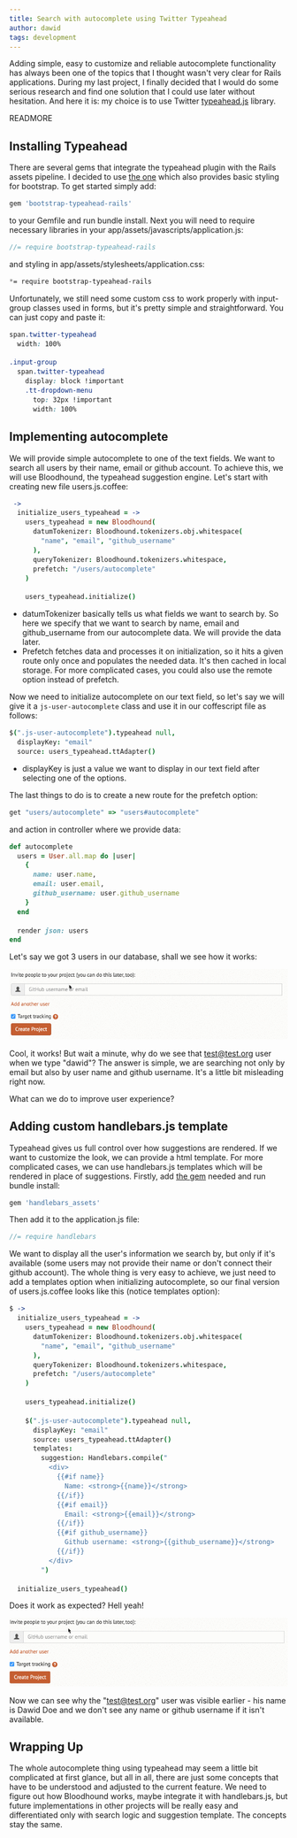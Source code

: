```yaml
---
title: Search with autocomplete using Twitter Typeahead
author: dawid
tags: development
---
```


Adding simple, easy to customize and reliable autocomplete functionality has always been one of the topics that I thought wasn't very clear for Rails applications. During my last project, I finally decided that I would do some serious research and find one solution that I could use later without hesitation. And here it is: my choice is to use Twitter [typeahead.js](https://twitter.github.io/typeahead.js/) library.

READMORE

## Installing Typeahead

There are several gems that integrate the typeahead plugin with the Rails assets pipeline. I decided to use [the one](https://github.com/Nerian/bootstrap-typeahead-rails) which also provides basic styling for bootstrap. To get started simply add:

```ruby
gem 'bootstrap-typeahead-rails'
```

to your Gemfile and run bundle install. Next you will need to require necessary libraries in your app/assets/javascripts/application.js:

```js
//= require bootstrap-typeahead-rails
```

and styling in app/assets/stylesheets/application.css:

```css
*= require bootstrap-typeahead-rails
```

Unfortunately, we still need some custom css to work properly with input-group classes used in forms, but it's pretty simple and straightforward. You can just copy and paste it:

```css
span.twitter-typeahead
  width: 100%

.input-group
  span.twitter-typeahead
    display: block !important
    .tt-dropdown-menu
      top: 32px !important
      width: 100%
```

## Implementing autocomplete

We will provide simple autocomplete to one of the text fields. We want to search all users by their name, email or github account. To achieve this, we will use Bloodhound, the typeahead suggestion engine. Let's start with creating new file users.js.coffee:

```coffee
 ->
  initialize_users_typeahead = ->
    users_typeahead = new Bloodhound(
      datumTokenizer: Bloodhound.tokenizers.obj.whitespace(
        "name", "email", "github_username"
      ),
      queryTokenizer: Bloodhound.tokenizers.whitespace,
      prefetch: "/users/autocomplete"
    )

    users_typeahead.initialize()
```

- datumTokenizer basically tells us what fields we want to search by. So here we specify that we want to search by name, email and github_username from our autocomplete data. We will provide the data later.
- Prefetch fetches data and processes it on initialization, so it hits a given route only once and populates the needed data. It's then cached in local storage. For more complicated cases, you could also use the remote option instead of prefetch.

Now we need to initialize autocomplete on our text field, so let's say we will give it a `js-user-autocomplete` class and use it in our coffescript file as follows:

```coffee
$(".js-user-autocomplete").typeahead null,
  displayKey: "email"
  source: users_typeahead.ttAdapter()
```

- displayKey is just a value we want to display in our text field after selecting one of the options.

The last things to do is to create a new route for the prefetch option:

```ruby
get "users/autocomplete" => "users#autocomplete"
```

and action in controller where we provide data:

```ruby
def autocomplete
  users = User.all.map do |user|
    {
      name: user.name,
      email: user.email,
      github_username: user.github_username
    }
  end

  render json: users
end
```

Let's say we got 3 users in our database, shall we see how it works:

![first](2016-01-25-autocomplete-with-typeahead/first.gif)

Cool, it works! But wait a minute, why do we see that test@test.org user when we type "dawid"? The answer is simple, we are searching not only by email but also by user name and github username. It's a little bit misleading right now.

What can we do to improve user experience?

## Adding custom handlebars.js template

Typeahead gives us full control over how suggestions are rendered. If we want to customize the look, we can provide a html template. For more complicated cases, we can use handlebars.js templates which will be rendered in place of suggestions. Firstly, add [the gem](https://github.com/leshill/handlebars_assets) needed and run bundle install:

```ruby
gem 'handlebars_assets'
```

Then add it to the application.js file:

```js
//= require handlebars
```

We want to display all the user's information we search by, but only if it's available (some users may not provide their name or don't connect their github account). The whole thing is very easy to achieve, we just need to add a templates option when initializing autocomplete, so our final version of users.js.coffee looks like this (notice templates option):

```coffee
$ ->
  initialize_users_typeahead = ->
    users_typeahead = new Bloodhound(
      datumTokenizer: Bloodhound.tokenizers.obj.whitespace(
        "name", "email", "github_username"
      ),
      queryTokenizer: Bloodhound.tokenizers.whitespace,
      prefetch: "/users/autocomplete"
    )

    users_typeahead.initialize()

    $(".js-user-autocomplete").typeahead null,
      displayKey: "email"
      source: users_typeahead.ttAdapter()
      templates:
        suggestion: Handlebars.compile("
          <div>
            {{#if name}}
              Name: <strong>{{name}}</strong>
            {{/if}}
            {{#if email}}
              Email: <strong>{{email}}</strong>
            {{/if}}
            {{#if github_username}}
              Github username: <strong>{{github_username}}</strong>
            {{/if}}
          </div>
        ")

  initialize_users_typeahead()
```

Does it work as expected? Hell yeah!

![second](2016-01-25-autocomplete-with-typeahead/second.gif)

Now we can see why the "test@test.org" user was visible earlier - his name is Dawid Doe and we don't see any name or github username if it isn't available.

## Wrapping Up

The whole autocomplete thing using typeahead may seem a little bit complicated at first glance, but all in all, there are just some concepts that have to be understood and adjusted to the current feature. We need to figure out how Bloodhound works, maybe integrate it with handlebars.js, but future implementations in other projects will be really easy and differentiated only with search logic and suggestion template. The concepts stay the same.

